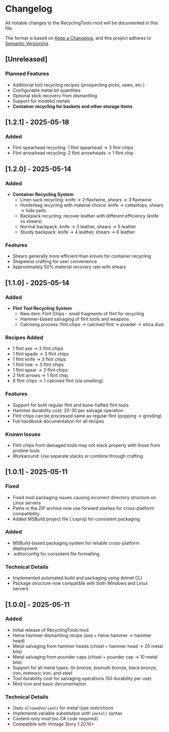# Changelog

All notable changes to the RecyclingTools mod will be documented in this file.

The format is based on [Keep a Changelog](https://keepachangelog.com/en/1.0.0/),
and this project adheres to [Semantic Versioning](https://semver.org/spec/v2.0.0.html).

## [Unreleased]

### Planned Features
- Additional tool recycling recipes (prospecting picks, saws, etc.)
- Configurable metal bit quantities
- Optional stick recovery from dismantling
- Support for modded metals
- **Container recycling for baskets and other storage items**

## [1.2.1] - 2025-05-18

### Added
- Flint spearhead recycling: 1 flint spearhead → 3 flint chips
- Flint arrowhead recycling: 2 flint arrowheads → 1 flint chip

## [1.2.0] - 2025-05-14

### Added
- **Container Recycling System**
  - Linen sack recycling: knife → 2 flaxtwine, shears → 3 flaxtwine
  - Hunterbag recycling with material choice: knife → cattailtops, shears → hide pelts
  - Backpack recycling: recover leather with different efficiency (knife vs shears)
  - Normal backpack: knife → 3 leather, shears → 5 leather
  - Sturdy backpack: knife → 4 leather, shears → 6 leather

### Features
- Shears generally more efficient than knives for container recycling
- Shapeless crafting for user convenience
- Approximately 50% material recovery rate with shears

## [1.1.0] - 2025-05-14

### Added
- **Flint Tool Recycling System**
  - New item: Flint Chips - small fragments of flint for recycling
  - Hammer-based salvaging of flint tools and weapons
  - Calcining process: flint chips → calcined flint → powder → silica dust
  
### Recipes Added
- 1 flint axe → 3 flint chips
- 1 flint spade → 3 flint chips  
- 1 flint knife → 3 flint chips
- 1 flint hoe → 3 flint chips
- 1 flint spear → 3 flint chips
- 2 flint arrows → 1 flint chip
- 6 flint chips → 1 calcined flint (via smelting)

### Features
- Support for both regular flint and bone-hafted flint tools
- Hammer durability cost: 20-30 per salvage operation
- Flint chips can be processed same as regular flint (popping → grinding)
- Full handbook documentation for all recipes

### Known Issues
- Flint chips from damaged tools may not stack properly with those from pristine tools
- Workaround: Use separate stacks or combine through crafting

## [1.0.1] - 2025-05-11

### Fixed
- Fixed mod packaging issues causing incorrect directory structure on Linux servers
- Paths in the ZIP archive now use forward slashes for cross-platform compatibility
- Added MSBuild project file (.csproj) for consistent packaging

### Added
- MSBuild-based packaging system for reliable cross-platform deployment
- .editorconfig for consistent file formatting

### Technical Details
- Implemented automated build and packaging using dotnet CLI
- Package structure now compatible with both Windows and Linux servers

## [1.0.0] - 2025-05-11

### Added
- Initial release of RecyclingTools mod
- Helve hammer dismantling recipe (axe + helve hammer → hammer head)
- Metal salvaging from hammer heads (chisel + hammer head → 20 metal bits)
- Metal salvaging from pounder caps (chisel + pounder cap → 10 metal bits)
- Support for all metal types: tin bronze, bismuth bronze, black bronze, iron, meteoric iron, and steel
- Tool durability cost for salvaging operations (50 durability per use)
- Mod icon and basic documentation

### Technical Details
- Uses `allowedVariants` for metal type restrictions
- Implements variable substitution with `{metal}` syntax
- Content-only mod (no C# code required)
- Compatible with Vintage Story 1.20.10+